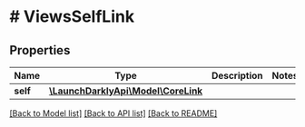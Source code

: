 # # ViewsSelfLink

## Properties

Name | Type | Description | Notes
------------ | ------------- | ------------- | -------------
**self** | [**\LaunchDarklyApi\Model\CoreLink**](CoreLink.md) |  |

[[Back to Model list]](../../README.md#models) [[Back to API list]](../../README.md#endpoints) [[Back to README]](../../README.md)
